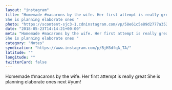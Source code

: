 ```yaml
---
layout: "instagram"
title: "Homemade #macarons by the wife. Her first attempt is really great
She is planning elaborate ones "
photo: "https://scontent-sjc3-1.cdninstagram.com/vp/58e61c5e89d2777a3523d08fd048de2d/5B921C79/t51.2885-15/e35/32027424_183219402334653_2620640631424286720_n.jpg"
date: "2018-05-23T14:14:21+00:00"
meta: "Homemade #macarons by the wife. Her first attempt is really great
She is planning elaborate ones "
category: "Notes"
syndication: "https://www.instagram.com/p/BjH3dfqA_TA/"
latitude: ""
longitude: ""
twitterCard: false
---
```

Homemade #macarons by the wife. Her first attempt is really great
She is planning elaborate ones next #yum!
